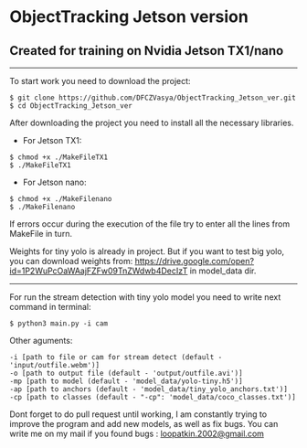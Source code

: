 # ObjectTracking Jetson version
## Created for training on Nvidia Jetson TX1/nano
_________________
To start work you need to download the project:
```
$ git clone https://github.com/DFCZVasya/ObjectTracking_Jetson_ver.git
$ cd ObjectTracking_Jetson_ver
```
After downloading the project you need to install all the necessary libraries. 
 - For Jetson TX1:
```
$ chmod +x ./MakeFileTX1
$ ./MakeFileTX1
```
 - For Jetson nano:
 ```
$ chmod +x ./MakeFilenano
$ ./MakeFilenano
```
If errors occur during the execution of the file try to enter all the lines from MakeFile in turn.

Weights for tiny yolo is already in project. 
But if you want to test big yolo, you can download weights from: https://drive.google.com/open?id=1P2WuPcOaWAajFZFw09TnZWdwb4DecIzT in model_data dir.
_____________________________
For run the stream detection with tiny yolo model you need to write next command in terminal:
```
$ python3 main.py -i cam
```

Other aguments:
```
-i [path to file or cam for stream detect (default - 'input/outfile.webm')]
-o [path to output file (default - 'output/outfile.avi')]
-mp [path to model (default - 'model_data/yolo-tiny.h5')]
-ap [path to anchors (default - 'model_data/tiny_yolo_anchors.txt')]
-cp [path to classes (default - "-cp": 'model_data/coco_classes.txt')]
```

Dont forget to do pull request until working, I am constantly trying to improve the program and add new models, as well as fix bugs.
You can write me on my mail if you found bugs : loopatkin.2002@gmail.com
